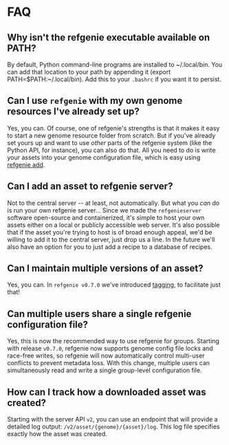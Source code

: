 # FAQ

## Why isn't the refgenie executable available on PATH?

By default, Python command-line programs are installed to ~/.local/bin. You can add that location to your path by appending it (export PATH=$PATH:~/.local/bin). Add this to your `.bashrc` if you want it to persist.

## Can I use `refgenie` with my own genome resources I've already set up?

Yes, you can. Of course, one of refgenie's strengths is that it makes it easy to start a new genome resource folder from scratch. But if you've already set yours up and want to use *other* parts of the refgenie system (like the Python API, for instance), you can also do that. All you need to do is write your assets into your genome configuration file, which is easy using [refgenie add](custom_assets.md).

## Can I add an asset to refgenie server?

Not to the central server -- at least, not automatically. But what you *can* do is run your own refgenie server... Since we made the `refgenieserver` software open-source and containerized, it's simple to host your own assets either on a local or publicly accessible web server. It's also possible that if the asset you're trying to host is of broad enough appeal, we'd be willing to add it to the central server, just drop us a line. In the future we'll also have an option for you to just add a recipe to a database of recipes.

## Can I maintain multiple versions of an asset?

Yes, you can. In `refgenie v0.7.0` we've introduced [tagging](tag.md), to facilitate just that!

## Can multiple users share a single refgenie configuration file?

Yes, this is now the recommended way to use refgenie for groups. Starting with release `v0.7.0`, refgenie now supports genome config file locks and race-free writes, so refgenie will now automatically control multi-user conflicts to prevent metadata loss. With this change, multiple users can simultaneously read and write a single group-level configuration file.

## How can I track how a downloaded asset was created?

Starting with the server API `v2`, you can use an endpoint that will provide a detailed log output: `/v2/asset/{genome}/{asset}/log`. This log file specifies exactly how the asset was created.
